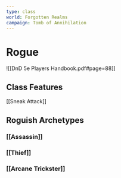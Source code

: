 ```yaml
---
type: class
world: Forgotten Realms
campaign: Tomb of Annihilation
---
```


# Rogue
![[DnD 5e Players Handbook.pdf#page=88]]


## Class Features

[[Sneak Attack]]




## Roguish Archetypes

### [[Assassin]]
### [[Thief]]

### [[Arcane Trickster]]


